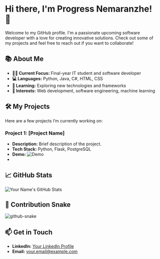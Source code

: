 # Hi there, I'm Progress Nemaranzhe! 👋

Welcome to my GitHub profile. I'm a passionate upcoming software developer with a love for creating innovative solutions. Check out some of my projects and feel free to reach out if you want to collaborate!

## 📚 About Me

- **👨‍💻 Current Focus:** Final-year IT student and software developer
- **💻 Languages:** Python, Java, C#, HTML, CSS
- **🌱 Learning:** Exploring new technologies and frameworks
- **🌟 Interests:** Web development, software engineering, machine learning

## 🛠️ My Projects

Here are a few projects I’m currently working on:

### Project 1: [Project Name]
- **Description:** Brief description of the project.
- **Tech Stack:** Python, Flask, PostgreSQL
- **Demo:** ![Demo](https://media.giphy.com/media/your-project-demo-link/giphy.gif)
- 
## 📈 GitHub Stats

![Your Name's GitHub Stats](https://github-readme-stats.vercel.app/api?username=KP-Nemaranzhe&show_icons=true&count_private=true&hide=prs)

## 🐍 Contribution Snake

<picture>
  <source media="(prefers-color-scheme: dark)" srcset="github-snake-dark.svg" />
  <source media="(prefers-color-scheme: light)" srcset="github-snake.svg" />
  <img alt="github-snake" src="github-snake.svg" />
</picture>

## 📫 Get in Touch

- **LinkedIn:** [Your LinkedIn Profile](https://linkedin.com/in/progress-nemaranzhe)
- **Email:** [your.email@example.com](pronemaranzhe@gmail.com)


<style>
@keyframes spin {
  0% { transform: rotate(0deg); }
  100% { transform: rotate(360deg); }
}
</style>

